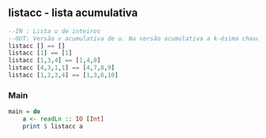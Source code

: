 ## listacc - lista acumulativa

```hs
--IN : Lista u de inteiros
--OUT: Versão v acumulativa de u. Na versão acumulativa a k-ésima chave, vk é determinada somando-se as todas as chaves de u até a posição k.
listacc [] == []
listacc [1] == [1]
listacc [1,3,4] == [1,4,8]
listacc [4,3,1,1] == [4,7,8,9]
listacc [1,2,3,4] == [1,3,6,10]
```


<!--MAIN_BEGIN-->
### Main
```hs
main = do
    a <- readLn :: IO [Int]
    print $ listacc a

```
<!--MAIN_END-->